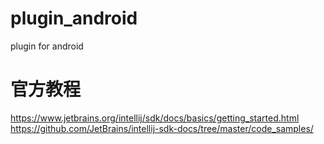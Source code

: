 # plugin_android
plugin for android

# 官方教程
https://www.jetbrains.org/intellij/sdk/docs/basics/getting_started.html
https://github.com/JetBrains/intellij-sdk-docs/tree/master/code_samples/